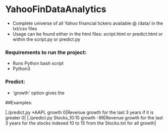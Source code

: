 # YahooFinDataAnalytics

* Complete universe of all Yahoo financial tickers available @ /data/ in the txt/csv files
* Usage can be found either in the html files: script.html or predict.html or within the script.py or predict.py

### Requirements to run the project:
* Runs Python bash script
* Python3

### Predict:

* 'growth' option gives the 

##Examples:

|./predict.py *AAPL growth 0|Revenue growth for the last 3 years if it is greater 0|
|./predict.py Stocks_10:15 growth -99|Revenue growth for the last 3 years for the stocks indexed 10 to 15 from the Stocks.txt for all growth|
